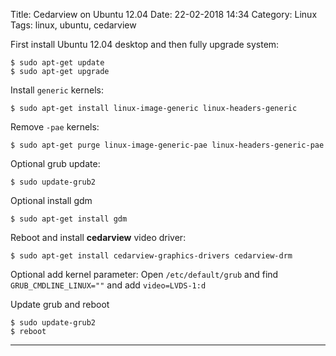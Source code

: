 Title: Cedarview on Ubuntu 12.04
Date: 22-02-2018 14:34
Category: Linux
Tags: linux, ubuntu, cedarview

First install Ubuntu 12.04 desktop and then fully upgrade system:

```
$ sudo apt-get update
$ sudo apt-get upgrade
```

Install `generic` kernels:

```
$ sudo apt-get install linux-image-generic linux-headers-generic
```

Remove `-pae` kernels:

```
$ sudo apt-get purge linux-image-generic-pae linux-headers-generic-pae
```

Optional grub update:

```
$ sudo update-grub2
```

Optional install gdm

```
$ sudo apt-get install gdm
```

Reboot and install **cedarview** video driver:

```
$ sudo apt-get install cedarview-graphics-drivers cedarview-drm
```

Optional add kernel parameter:
Open `/etc/default/grub` and find `GRUB_CMDLINE_LINUX=""` and add `video=LVDS-1:d`

Update grub and reboot

```
$ sudo update-grub2
$ reboot
```

---
